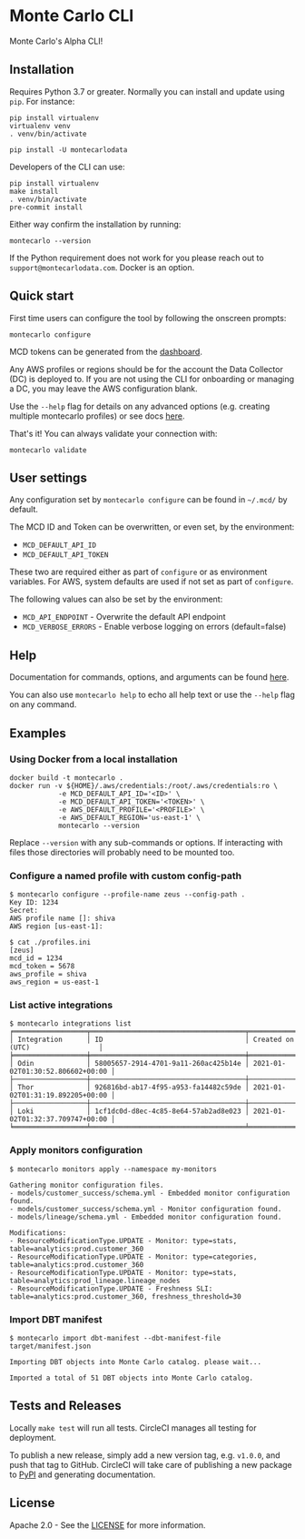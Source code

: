 # Monte Carlo CLI

Monte Carlo's Alpha CLI!

## Installation

Requires Python 3.7 or greater. Normally you can install and update using `pip`. For instance:

```shell
pip install virtualenv
virtualenv venv
. venv/bin/activate

pip install -U montecarlodata
```

Developers of the CLI can use:

```shell
pip install virtualenv
make install
. venv/bin/activate
pre-commit install
```

Either way confirm the installation by running:

```shell
montecarlo --version
```

If the Python requirement does not work for you please reach out to `support@montecarlodata.com`. Docker is an option.

## Quick start

First time users can configure the tool by following the onscreen prompts:

```shell
montecarlo configure
```

MCD tokens can be generated from the [dashboard](https://getmontecarlo.com/get-token).

Any AWS profiles or regions should be for the account the Data Collector (DC) is deployed to. If you are not using the CLI for onboarding or managing a DC, you may leave the AWS configuration blank.

Use the `--help` flag for details on any advanced options (e.g. creating multiple montecarlo profiles) or
see docs [here][cli-docs].

That's it! You can always validate your connection with:

```shell
montecarlo validate
```

## User settings

Any configuration set by `montecarlo configure` can be found in `~/.mcd/` by default.

The MCD ID and Token can be overwritten, or even set, by the environment:

- `MCD_DEFAULT_API_ID`
- `MCD_DEFAULT_API_TOKEN`

These two are required either as part of `configure` or as environment variables.
For AWS, system defaults are used if not set as part of `configure`.

The following values can also be set by the environment:

- `MCD_API_ENDPOINT` - Overwrite the default API endpoint
- `MCD_VERBOSE_ERRORS` - Enable verbose logging on errors (default=false)

## Help

Documentation for commands, options, and arguments can be found [here][cli-docs].

You can also use `montecarlo help` to echo all help text or use the `--help` flag on any command.

## Examples

### Using Docker from a local installation

```shell
docker build -t montecarlo .
docker run -v ${HOME}/.aws/credentials:/root/.aws/credentials:ro \
            -e MCD_DEFAULT_API_ID='<ID>' \
            -e MCD_DEFAULT_API_TOKEN='<TOKEN>' \
            -e AWS_DEFAULT_PROFILE='<PROFILE>' \
            -e AWS_DEFAULT_REGION='us-east-1' \
            montecarlo --version
```

Replace `--version` with any sub-commands or options. If interacting with files those directories will probably need to be mounted too.

### Configure a named profile with custom config-path

```shell
$ montecarlo configure --profile-name zeus --config-path .
Key ID: 1234
Secret:
AWS profile name []: shiva
AWS region [us-east-1]:

$ cat ./profiles.ini
[zeus]
mcd_id = 1234
mcd_token = 5678
aws_profile = shiva
aws_region = us-east-1
```

### List active integrations

```shell
$ montecarlo integrations list
╒══════════════════╤══════════════════════════════════════╤══════════════════════════════════╕
│ Integration      │ ID                                   │ Created on (UTC)                 │
╞══════════════════╪══════════════════════════════════════╪══════════════════════════════════╡
│ Odin             │ 58005657-2914-4701-9a11-260ac425b14e │ 2021-01-02T01:30:52.806602+00:00 │
├──────────────────┼──────────────────────────────────────┼──────────────────────────────────┤
│ Thor             │ 926816bd-ab17-4f95-a953-fa14482c59de │ 2021-01-02T01:31:19.892205+00:00 │
├──────────────────┼──────────────────────────────────────┼──────────────────────────────────┤
│ Loki             │ 1cf1dc0d-d8ec-4c85-8e64-57ab2ad8e023 │ 2021-01-02T01:32:37.709747+00:00 │
╘══════════════════╧══════════════════════════════════════╧══════════════════════════════════╛
```

### Apply monitors configuration

```shell
$ montecarlo monitors apply --namespace my-monitors

Gathering monitor configuration files.
- models/customer_success/schema.yml - Embedded monitor configuration found.
- models/customer_success/schema.yml - Monitor configuration found.
- models/lineage/schema.yml - Embedded monitor configuration found.

Modifications:
- ResourceModificationType.UPDATE - Monitor: type=stats, table=analytics:prod.customer_360
- ResourceModificationType.UPDATE - Monitor: type=categories, table=analytics:prod.customer_360
- ResourceModificationType.UPDATE - Monitor: type=stats, table=analytics:prod_lineage.lineage_nodes
- ResourceModificationType.UPDATE - Freshness SLI: table=analytics:prod.customer_360, freshness_threshold=30
```

### Import DBT manifest

```shell
$ montecarlo import dbt-manifest --dbt-manifest-file target/manifest.json

Importing DBT objects into Monte Carlo catalog. please wait...

Imported a total of 51 DBT objects into Monte Carlo catalog.
```

## Tests and Releases

Locally `make test` will run all tests. CircleCI manages all testing for deployment.

To publish a new release, simply add a new version tag, e.g. `v1.0.0`, and push that tag to GitHub. CircleCI will take care of publishing a new package to [PyPI](https://pypi.org/project/montecarlodata/) and generating documentation.

## License

Apache 2.0 - See the [LICENSE](http://www.apache.org/licenses/LICENSE-2.0) for more information.

[cli-docs]: https://clidocs.getmontecarlo.com/
